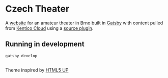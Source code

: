 # Czech Theater
A [website](https://czechtheater.cz) for an amateur theater in Brno built in [Gatsby](https://www.gatsbyjs.org/) with content pulled from [Kentico Cloud](https://kenticocloud.com) using a [source plugin](https://github.com/Kentico/gatsby-source-kentico-cloud).

## Running in development
`gatsby develop`

##
Theme inspired by [HTML5 UP](https://html5up.net/)

